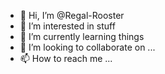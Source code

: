 - 👋 Hi, I’m @Regal-Rooster
- 👀 I’m interested in stuff
- 🌱 I’m currently learning things
- 💞️ I’m looking to collaborate on ...
- 📫 How to reach me ...

<!---
Regal-Rooster/Regal-Rooster is a ✨ special ✨ repository because its `README.md` (this file) appears on your GitHub profile.
You can click the Preview link to take a look at your changes.
--->
